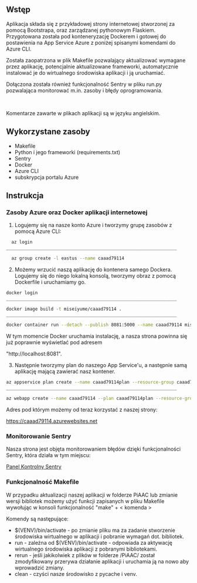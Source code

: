 ## Wstęp
<p>Aplikacja składa się z przykładowej strony internetowej stworzonej za pomocą Bootstrapa, oraz zarządzanej pythonowym 
Flaskiem. Przygotowana została pod konteneryzację Dockerem i gotowej do postawienia na App Service Azure z poniżej 
spisanymi komendami do Azure CLI. </p>
<p>Została zaopatrzona w plik Makefile pozwalający aktualizować wymagane przez aplikację, potencjalnie aktualizowane 
frameworki, automatycznie instalować je do wirtualnego środowiska aplikacji i ją uruchamiać.</p>
<p>Dołączona została również funkcjonalność Sentry w pliku run.py pozwalająca monitorować m.in. zasoby i błędy 
oprogramowania.</p>
<br>
<p>Komentarze zawarte w plikach aplikacji są w języku angielskim.</p>

## Wykorzystane zasoby
- Makefile 
- Python i jego frameworki (requirements.txt)
- Sentry
- Docker
- Azure CLI 
- subskrypcja portalu Azure

## Instrukcja

### Zasoby Azure oraz Docker aplikacji internetowej
  1. Logujemy się na nasze konto Azure i tworzymy grupę zasobów z pomocą Azure CLI:
```bash
  az login
_________________________________________________________________

  az group create -l eastus --name caaad79114
```

  2. Możemy wrzucić naszą aplikację do kontenera samego Dockera. Logujemy się do niego lokalną konsolą, tworzymy obraz z
pomocą Dockerfile i uruchamiamy go.
```bash
docker login
_________________________________________________________________

docker image build -t miseiyume/caaad79114 .
_________________________________________________________________

docker container run --detach --publish 8081:5000 --name caaad79114 miseiyume/caaad79114
```
W tym momencie Docker uruchamia instalację, a nasza strona powinna się już poprawnie wyświetlać pod adresem 

"http://localhost:8081".

  3. Następnie tworzymy plan do naszego App Service'u, a następnie samą aplikację mającą zawierać nasz kontener.
```bash
az appservice plan create --name caaad79114plan --resource-group caaad79114 --location eastus --is-linux
_________________________________________________________________

az webapp create --name caaad79114 --plan caaad79114plan --resource-group caaad79114 --deployment-container-image-name miseiyume/caaad79114:latest
```
<p>Adres pod którym możemy od teraz korzystać z naszej strony:</p>

https://caaad79114.azurewebsites.net

### Monitorowanie Sentry
<p>Nasza strona jest objęta monitorowaniem błędów dzięki funkcjonalności Sentry, która działa w tym miejscu:</p>

[Panel Kontrolny Sentry](https://sentry.io/organizations/wsb-wrocaw/issues/?project=6357816) 
<br>

### Funkcjonalność Makefile
<p>W przypadku aktualizacji naszej aplikacji w folderze PiAAC lub zmianie wersji bibliotek możemy użyć funkcji
zapisanych w pliku Makefile wywołując w konsoli funkcjonalność "make" + < komenda ></p>
Komendy są następujące:

- $(VENV)/bin/activate - po zmianie pliku ma za zadanie stworzenie środowiska wirtualnego w aplikacji i pobranie wymagań
 dot. bibliotek.
- run - zależna od $(VENV)/bin/activate - odpowiada za aktywację wirtualnego środowiska aplikacji z pobranymi bibliotekami.
- rerun - jeśli jakikolwiek z plików w folderze /PiAAC/ został zmodyfikowany przerywa działanie aplikacji i uruchamia ją
 na nowo aby wprowadzić zmiany.
- clean - czyści nasze środowisko z pycache i venv.